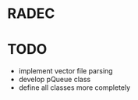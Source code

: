 # RADEC

# TODO
* implement vector file parsing
* develop pQueue class
* define all classes more completely
